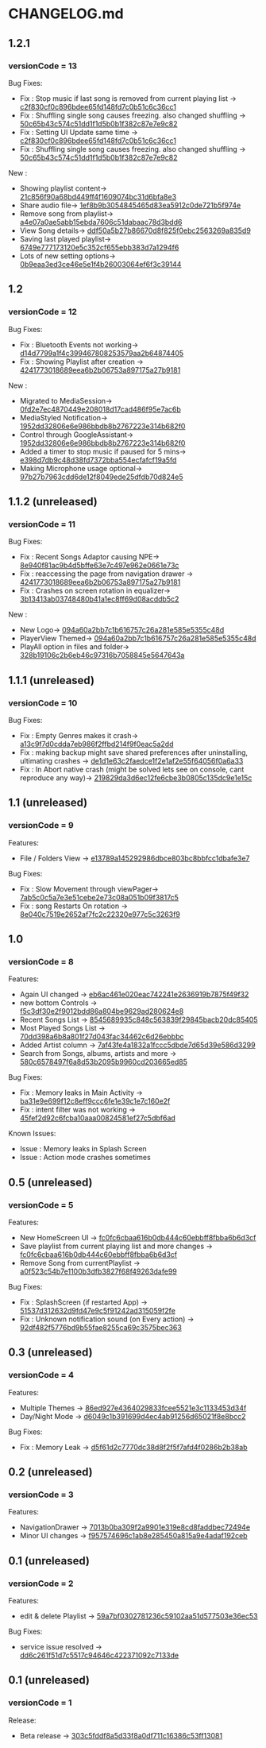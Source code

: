 # CHANGELOG.md

## 1.2.1
### versionCode = 13

Bug Fixes:

  - Fix : Stop music if last song is removed from current playing list -> [c2f830cf0c896bdee65fd148fd7c0b51c6c36cc1](https://github.com/iamSahdeep/Bop/tree/c2f830cf0c896bdee65fd148fd7c0b51c6c36cc1)
  - Fix : Shuffling single song causes freezing. also changed shuffling -> [50c65b43c574c51dd1f1d5b0b1f382c87e7e9c82](https://github.com/iamSahdeep/Bop/tree/50c65b43c574c51dd1f1d5b0b1f382c87e7e9c82)
  - Fix : Setting UI Update same time -> [c2f830cf0c896bdee65fd148fd7c0b51c6c36cc1](https://github.com/iamSahdeep/Bop/tree/c2f830cf0c896bdee65fd148fd7c0b51c6c36cc1)
  - Fix : Shuffling single song causes freezing. also changed shuffling -> [50c65b43c574c51dd1f1d5b0b1f382c87e7e9c82](https://github.com/iamSahdeep/Bop/tree/50c65b43c574c51dd1f1d5b0b1f382c87e7e9c82)

New :

  - Showing playlist content-> [21c856f90a68bd449ff4f1609074bc31d6bfa8e3](https://github.com/iamSahdeep/Bop/tree/21c856f90a68bd449ff4f1609074bc31d6bfa8e3)
  - Share audio file-> [1ef8b9b3054845465d83ea5912c0de721b5f974e](https://github.com/iamSahdeep/Bop/tree/1ef8b9b3054845465d83ea5912c0de721b5f974e)
  - Remove song from playlist-> [a4e07a0ae5abb15ebda7606c51dabaac78d3bdd6](https://github.com/iamSahdeep/Bop/tree/a4e07a0ae5abb15ebda7606c51dabaac78d3bdd6)
  - View Song details-> [ddf50a5b27b86670d8f825f0ebc2563269a835d9](https://github.com/iamSahdeep/Bop/tree/ddf50a5b27b86670d8f825f0ebc2563269a835d9)
  - Saving last played playlist-> [6749e777173120e5c352cf655ebb383d7a1294f6](https://github.com/iamSahdeep/Bop/tree/6749e777173120e5c352cf655ebb383d7a1294f6)
  - Lots of new setting options-> [0b9eaa3ed3ce46e5e1f4b26003064ef6f3c39144](https://github.com/iamSahdeep/Bop/tree/0b9eaa3ed3ce46e5e1f4b26003064ef6f3c39144)

## 1.2
### versionCode = 12

Bug Fixes:

  - Fix : Bluetooth Events not working-> [d14d7799a1f4c399467808253579aa2b64874405](https://github.com/iamSahdeep/Bop/tree/d14d7799a1f4c399467808253579aa2b64874405)
  - Fix : Showing Playlist after creation -> [4241773018689eea6b2b06753a897175a27b9181](https://github.com/iamSahdeep/Bop/tree/4241773018689eea6b2b06753a897175a27b9181)

New :

  - Migrated to MediaSession-> [0fd2e7ec4870449e208018d17cad486f95e7ac6b](https://github.com/iamSahdeep/Bop/tree/0fd2e7ec4870449e208018d17cad486f95e7ac6b)
  - MediaStyled Notification-> [1952dd32806e6e986bbdb8b2767223e314b682f0](https://github.com/iamSahdeep/Bop/tree/1952dd32806e6e986bbdb8b2767223e314b682f0)
  - Control through GoogleAssistant-> [1952dd32806e6e986bbdb8b2767223e314b682f0](https://github.com/iamSahdeep/Bop/tree/1952dd32806e6e986bbdb8b2767223e314b682f0)
  - Added a timer to stop music if paused for 5 mins-> [e398d7db9c48d38fd7372bba554ecfafcf19a5fd](https://github.com/iamSahdeep/Bop/tree/e398d7db9c48d38fd7372bba554ecfafcf19a5fd)
  - Making Microphone usage optional-> [97b27b7963cdd6de12f8049ede25dfdb70d824e5](https://github.com/iamSahdeep/Bop/tree/97b27b7963cdd6de12f8049ede25dfdb70d824e5)


## 1.1.2 (unreleased)
### versionCode = 11

Bug Fixes:

  - Fix : Recent Songs Adaptor causing NPE-> [8e940f81ac9b4d5bffe63e7c497e962e0661e73c](https://github.com/iamSahdeep/Bop/tree/8e940f81ac9b4d5bffe63e7c497e962e0661e73c)
  - Fix : reaccessing the page from navigation drawer -> [4241773018689eea6b2b06753a897175a27b9181](https://github.com/iamSahdeep/Bop/tree/4241773018689eea6b2b06753a897175a27b9181)
  - Fix : Crashes on screen rotation in equalizer-> [3b13413ab03748480b41a1ec8ff69d08acddb5c2](https://github.com/iamSahdeep/Bop/tree/3b13413ab03748480b41a1ec8ff69d08acddb5c2)

New :

  - New Logo-> [094a60a2bb7c1b616757c26a281e585e5355c48d](https://github.com/iamSahdeep/Bop/tree/094a60a2bb7c1b616757c26a281e585e5355c48d)
  - PlayerView Themed-> [094a60a2bb7c1b616757c26a281e585e5355c48d](https://github.com/iamSahdeep/Bop/tree/094a60a2bb7c1b616757c26a281e585e5355c48d)
  - PlayAll option in files and folder-> [328b19106c2b6eb46c97316b7058845e5647643a](https://github.com/iamSahdeep/Bop/tree/328b19106c2b6eb46c97316b7058845e5647643a)
 

## 1.1.1 (unreleased)
### versionCode = 10

Bug Fixes:

  - Fix : Empty Genres makes it crash-> [a13c9f7d0cdda7eb986f2ffbd214f9f0eac5a2dd](https://github.com/iamSahdeep/Bop/tree/a13c9f7d0cdda7eb986f2ffbd214f9f0eac5a2dd)
  - Fix : making backup might save shared preferences after uninstalling, ultimating crashes -> [de1d1e63c2faedce1f2e1af2e55f64056f0a6a33](https://github.com/iamSahdeep/Bop/tree/de1d1e63c2faedce1f2e1af2e55f64056f0a6a33)
  - Fix : In Abort native crash (might be solved lets see on console, cant reproduce any way)-> [219829da3d6ec12fe6cbe3b0805c135dc9e1e15c](https://github.com/iamSahdeep/Bop/tree/219829da3d6ec12fe6cbe3b0805c135dc9e1e15c)

## 1.1 (unreleased)
### versionCode = 9

Features:

  - File / Folders View -> [e13789a145292986dbce803bc8bbfcc1dbafe3e7](https://github.com/iamSahdeep/Bop/commit/e13789a145292986dbce803bc8bbfcc1dbafe3e7)

Bug Fixes:

  - Fix : Slow Movement through viewPager-> [7ab5c0c5a7e3e51cebe2e73c08a051b09f3817c5](https://github.com/iamSahdeep/Bop/tree/7ab5c0c5a7e3e51cebe2e73c08a051b09f3817c5)
  - Fix : song Restarts On rotation -> [8e040c7519e2652af7fc2c22320e977c5c3263f9](https://github.com/iamSahdeep/Bop/tree/8e040c7519e2652af7fc2c22320e977c5c3263f9)

## 1.0
### versionCode = 8

Features:

  - Again UI changed -> [eb6ac461e020eac742241e2636919b7875f49f32](https://github.com/iamSahdeep/Bop/commit/eb6ac461e020eac742241e2636919b7875f49f32)
  - new bottom Controls -> [f5c3df30e2f9012bdd86a804be9629ad280624e8](https://github.com/iamSahdeep/Bop/commit/f5c3df30e2f9012bdd86a804be9629ad280624e8)
  - Recent Songs List  -> [8545689935c848c563839f29845bacb20dc85405](https://github.com/iamSahdeep/Bop/commit/8545689935c848c563839f29845bacb20dc85405)
  - Most Played Songs List  -> [70dd398a6b8a801f27d043fac34462c6d26ebbbc](https://github.com/iamSahdeep/Bop/commit/70dd398a6b8a801f27d043fac34462c6d26ebbbc)
  - Added Artist column  -> [7af43fe4a1832a1fccc5dbde7d65d39e586d3299](https://github.com/iamSahdeep/Bop/commit/7af43fe4a1832a1fccc5dbde7d65d39e586d3299)
  - Search from Songs, albums, artists and more  -> [580c6578497f6a8d53b2095b9960cd203665ed85](https://github.com/iamSahdeep/Bop/commit/580c6578497f6a8d53b2095b9960cd203665ed85)

Bug Fixes:

  - Fix : Memory leaks in Main Activity -> [ba31e9e699f12c8eff9ccc6fe1e39c1e7c160e2f](https://github.com/iamSahdeep/Bop/tree/ba31e9e699f12c8eff9ccc6fe1e39c1e7c160e2f)
  - Fix : intent filter was not working -> [45fef2d92c6fcba10aaa00824581ef27c5dbf6ad](https://github.com/iamSahdeep/Bop/tree/45fef2d92c6fcba10aaa00824581ef27c5dbf6ad)

Known Issues:

  - Issue : Memory leaks in Splash Screen
  - Issue : Action mode crashes sometimes

## 0.5 (unreleased)
### versionCode = 5

Features:

  - New HomeScreen UI -> [fc0fc6cbaa616b0db444c60ebbff8fbba6b6d3cf](https://github.com/iamSahdeep/Bop/commit/fc0fc6cbaa616b0db444c60ebbff8fbba6b6d3cf)
  - Save playlist from current playing list and more changes -> [fc0fc6cbaa616b0db444c60ebbff8fbba6b6d3cf](https://github.com/iamSahdeep/Bop/commit/fc0fc6cbaa616b0db444c60ebbff8fbba6b6d3cf)
  - Remove Song from currentPlaylist  -> [a0f523c54b7e1100b3dfb3827f68f49263dafe99](https://github.com/iamSahdeep/Bop/commit/a0f523c54b7e1100b3dfb3827f68f49263dafe99)

Bug Fixes:

  - Fix : SplashScreen (if restarted App) -> [51537d312632d9fd47e9c5f91242ad315059f2fe](https://github.com/iamSahdeep/Bop/tree/51537d312632d9fd47e9c5f91242ad315059f2fe)
  - Fix : Unknown notification sound (on Every action) -> [92df482f5776bd9b55fae8255ca69c3575bec363](https://github.com/iamSahdeep/Bop/tree/92df482f5776bd9b55fae8255ca69c3575bec363)

## 0.3 (unreleased)
### versionCode = 4
 
Features:

  - Multiple Themes  -> [86ed927e4364029833fcee5521e3c1133453d34f](https://github.com/iamSahdeep/Bop/commit/86ed927e4364029833fcee5521e3c1133453d34f)
  - Day/Night Mode  -> [d6049c1b391699d4ec4ab91256d65021f8e8bcc2](https://github.com/iamSahdeep/Bop/commit/d6049c1b391699d4ec4ab91256d65021f8e8bcc2)

Bug Fixes:

  - Fix : Memory Leak -> [d5f61d2c7770dc38d8f2f5f7afd4f0286b2b38ab](https://github.com/iamSahdeep/Bop/tree/d5f61d2c7770dc38d8f2f5f7afd4f0286b2b38ab)
  
## 0.2 (unreleased)
### versionCode = 3
 
Features:

  - NavigationDrawer  -> [7013b0ba309f2a9901e319e8cd8faddbec72494e](https://github.com/iamSahdeep/Bop/commit/7013b0ba309f2a9901e319e8cd8faddbec72494e)
  - Minor UI changes  -> [f957574696c1ab8e285450a815a9e4adaf192ceb](https://github.com/iamSahdeep/Bop/commit/f957574696c1ab8e285450a815a9e4adaf192ceb)
  
  
## 0.1 (unreleased)
### versionCode = 2
 
Features:

  - edit & delete Playlist  -> [59a7bf0302781236c59102aa51d577503e36ec53](https://github.com/iamSahdeep/Bop/tree/59a7bf0302781236c59102aa51d577503e36ec53)
  
Bug Fixes:

  - service issue resolved -> [dd6c261f51d7c5517c94646c422371092c7133de](https://github.com/iamSahdeep/Bop/tree/dd6c261f51d7c5517c94646c422371092c7133de)


## 0.1 (unreleased)
### versionCode = 1
 
Release:

  - Beta release -> [303c5fddf8a5d33f8a0df711c16386c53ff13081](https://github.com/iamSahdeep/Bop/tree/303c5fddf8a5d33f8a0df711c16386c53ff13081)
